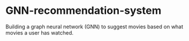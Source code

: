 # GNN-recommendation-system
Building a graph neural network (GNN) to suggest movies based on what movies a user has watched.
